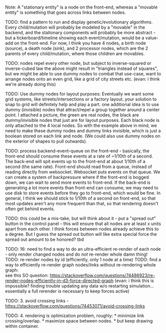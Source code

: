 <!-- FOR DOCUMENTATION PURPOSES ONLY -->
<!-- TODOS & CHANGELOG HAVE BEEN MOVED TO GITHUB PAGES -->
<!-- PLEASE DO NOT UPDATE/EDIT THIS DOCUMENT -->

Note: A "stationary entity" is a node on the front-end, whereas a "movable entity" is something that goes across links between
nodes.

TODO: find a pattern to run and display genetic/evolutionary algorithms. Every child/mutation will probably be modeled by a 
"movable" in the backend, and the stationary components will probably be more abstract - but a tickerboard/timeline
showing each event/mutation, would be a value-add on the front-end. For now, I think you have 4 nodes,
a birth node (source), a death node (sink), and 2 processor nodes, which are the 2 parents of every child/mutation, where
those children are movables.

TODO: nodes repel every other node, but subject to inverse-squared or inverse-cubed law
  the above might result in "triangles instead of squares", but we might be able to use dummy nodes to combat that
  use-case, want to arrange nodes onto an even grid, like a grid of city streets etc.
(evan: i think we're already doing this)

TODO: Use dummy nodes for layout purposes:
Eventually we want some grid systems, like streets/intersections or a factory layout..your solution to snap to grid 
will definitely help and play a part. one additional idea is to use dummy (invisible) nodes that attract/repel a group 
together around a center point. I attached a picture, the green are real nodes, the black are dummy/invisible nodes 
that just are for layout purposes. Each black node is only attached to the 4 local nodes.
So with the example above in mind, we need to make these dummy nodes and dummy links invisible, which is just a boolean
stored on each link and node. (We could also use dummy nodes on the exterior of shapes to pull outwards).

TODO: process backend-event-queue on the front-end - basically, the front-end should consume these events at a rate
of ~1/10th of a second. The back-end will spit events up to the front-end at about 1/10th of a second (the same rate).
Front-end should read from a queue, instead of reading directly from websocket. Websocket puts events on that queue.
We can create a system
of backpressure where if the front-end is bogged down, we can wait to send more events to front-end. If the back-end is generating
a lot more events than front-end can consume, we may need to use disk to store events before they go to front-end, which would be fine.
In general, I think we should stick to 1/10th of a second on front-end, so that most updates aren't any more frequent than that,
so that rendering doesn't often get behind events. 

TODO: this could be a mis-take, but will think about it - 
put a "spread out" button in the control panel - this will ensure that all nodes are at least x units apart from each other.
I think forces between nodes already achieve this to a degree. But I guess the spread out button will like extra special force the
spread out amount to be honored? tbd

TODO: 16: need to find a way to do an ultra-efficient re-render of each node -
    only render changed nodes and do *not* re-render whole damn thing!
TODO: re-render nodes by id (efficiently, only 1 node at a time)
TODO: find a way to efficiently re-render graph nodes/links without re-rendering whole graph:  
    see this SO question: https://stackoverflow.com/questions/74486923/re-render-nodes-efficiently-in-d3-force-directed-graph
(evan: i think this is impossible? finding trouble updating any data w/o restarting simulation... essentially a full rerender is necessary to keep forces active)

TODO: 3. avoid crossing links - https://stackoverflow.com/questions/74453071/avoid-crossing-links

TODO: 4. rendering is optimization problem, roughly:
    * minimize link crossing/overlap.
    * maximize space between nodes.
    * but keep drawing within container.